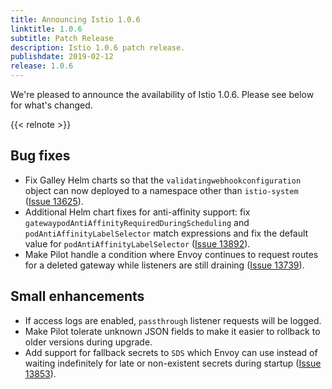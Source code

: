 ```yaml
---
title: Announcing Istio 1.0.6
linktitle: 1.0.6
subtitle: Patch Release
description: Istio 1.0.6 patch release.
publishdate: 2019-02-12
release: 1.0.6
---
```


We're pleased to announce the availability of Istio 1.0.6. Please see below for what's changed.

{{< relnote >}}

## Bug fixes

- Fix Galley Helm charts so that the `validatingwebhookconfiguration` object can now deployed to a namespace other than `istio-system` ([Issue 13625](https://github.com/istio/istio/issues/13625)).
- Additional Helm chart fixes for anti-affinity support: fix `gatewaypodAntiAffinityRequiredDuringScheduling` and `podAntiAffinityLabelSelector` match expressions and fix the default value for `podAntiAffinityLabelSelector` ([Issue 13892](https://github.com/istio/istio/issues/13892)).
- Make Pilot handle a condition where Envoy continues to request routes for a deleted gateway while listeners are still draining ([Issue 13739](https://github.com/istio/istio/issues/13739)).

## Small enhancements

- If access logs are enabled, `passthrough` listener requests will be logged.
- Make Pilot tolerate unknown JSON fields to make it easier to rollback to older versions during upgrade.
- Add support for fallback secrets to `SDS` which Envoy can use instead of waiting indefinitely for late or non-existent secrets during startup ([Issue 13853](https://github.com/istio/istio/issues/13853)).

